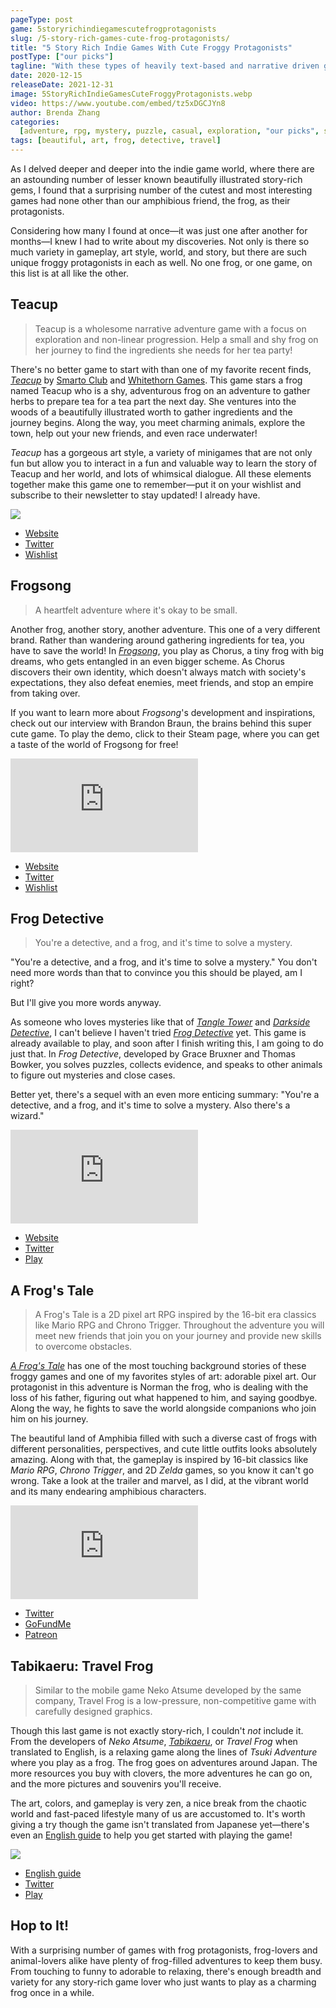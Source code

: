 ```yaml
---
pageType: post
game: 5storyrichindiegamescutefrogprotagonists
slug: /5-story-rich-games-cute-frog-protagonists/
title: "5 Story Rich Indie Games With Cute Froggy Protagonists"
postType: ["our picks"]
tagline: "With these types of heavily text-based and narrative driven games, it's not easy to get the art direction, narrative, and emotional poignancy just right. However, I think these ones hit the spot—they have unique art, a distinctly non-generic twist on social media usage, and employ the framework of technology to tell their story well."
date: 2020-12-15
releaseDate: 2021-12-31
image: 5StoryRichIndieGamesCuteFroggyProtagonists.webp
video: https://www.youtube.com/embed/tz5xDGCJYn8
author: Brenda Zhang
categories:
  [adventure, rpg, mystery, puzzle, casual, exploration, "our picks", story]
tags: [beautiful, art, frog, detective, travel]
---
```


As I delved deeper and deeper into the indie game world, where there are an astounding number of lesser known beautifully illustrated story-rich gems, I found that a surprising number of the cutest and most interesting games had none other than our amphibious friend, the frog, as their protagonists.

Considering how many I found at once—it was just one after another for months—I knew I had to write about my discoveries. Not only is there so much variety in gameplay, art style, world, and story, but there are such unique froggy protagonists in each as well. No one frog, or one game, on this list is at all like the other.

## Teacup

> Teacup is a wholesome narrative adventure game with a focus on exploration and non-linear progression. Help a small and shy frog on her journey to find the ingredients she needs for her tea party!

There's no better game to start with than one of my favorite recent finds, [_Teacup_](https://store.steampowered.com/app/1444300/teacup/) by [Smarto Club](https://smarto.club/) and [Whitethorn Games](https://whitethorndigital.com/). This game stars a frog named Teacup who is a shy, adventurous frog on an adventure to gather herbs to prepare tea for a tea part the next day. She ventures into the woods of a beautifully illustrated worth to gather ingredients and the journey begins. Along the way, you meet charming animals, explore the town, help out your new friends, and even race underwater!

_Teacup_ has a gorgeous art style, a variety of minigames that are not only fun but allow you to interact in a fun and valuable way to learn the story of Teacup and her world, and lots of whimsical dialogue. All these elements together make this game one to remember—put it on your wishlist and subscribe to their newsletter to stay updated! I already have.

![][image0]

- [Website](https://smarto.club/)
- [Twitter](https://twitter.com/smarto_club)
- [Wishlist](https://store.steampowered.com/app/1444300/Teacup/)

## Frogsong

> A heartfelt adventure where it's okay to be small.

Another frog, another story, another adventure. This one of a very different brand. Rather than wandering around gathering ingredients for tea, you have to save the world! In [_Frogsong_](https://frogsonggame.com/), you play as Chorus, a tiny frog with big dreams, who gets entangled in an even bigger scheme. As Chorus discovers their own identity, which doesn't always match with society's expectations, they also defeat enemies, meet friends, and stop an empire from taking over.

If you want to learn more about _Frogsong_'s development and inspirations, check out our interview with Brandon Braun, the brains behind this super cute game. To play the demo, click to their Steam page, where you can get a taste of the world of Frogsong for free!

<iframe loading="lazy" src="https://www.youtube.com/embed/wCK52MhzmIU?modestbranding=1" frameborder="0" allow="accelerometer; encrypted-media; gyroscope; picture-in-picture" allowfullscreen></iframe>

- [Website](https://frogsonggame.com/)
- [Twitter](https://twitter.com/frogsonggame)
- [Wishlist](https://store.steampowered.com/app/1281860/Frogsong/)

## Frog Detective

> You're a detective, and a frog, and it's time to solve a mystery.

"You're a detective, and a frog, and it's time to solve a mystery." You don't need more words than that to convince you this should be played, am I right?

But I'll give you more words anyway.

As someone who loves mysteries like that of [_Tangle Tower_](https://colludia.com/tangled-lives-tangle-tower/) and [_Darkside Detective_](https://colludia.com/spooky-silly-darkside-detective/), I can't believe I haven't tried [_Frog Detective_](https://frogdetective.net/) yet. This game is already available to play, and soon after I finish writing this, I am going to do just that. In _Frog Detective_, developed by Grace Bruxner and Thomas Bowker, you solves puzzles, collects evidence, and speaks to other animals to figure out mysteries and close cases.

Better yet, there's a sequel with an even more enticing summary: "You're a detective, and a frog, and it's time to solve a mystery. Also there's a wizard."

<iframe loading="lazy" src="https://www.youtube.com/embed/V1SIWj4QO5A?modestbranding=1" frameborder="0" allow="accelerometer; encrypted-media; gyroscope; picture-in-picture" allowfullscreen></iframe>

- [Website](https://frogdetective.net/)
- [Twitter](https://twitter.com/frogdetective)
- [Play](https://store.steampowered.com/app/963000/The_Haunted_Island_a_Frog_Detective_Game/)

## A Frog's Tale

> A Frog's Tale is a 2D pixel art RPG inspired by the 16-bit era classics like Mario RPG and Chrono Trigger. Throughout the adventure you will meet new friends that join you on your journey and provide new skills to overcome obstacles.

[_A Frog's Tale_](https://twitter.com/NRMNmusic) has one of the most touching background stories of these froggy games and one of my favorites styles of art: adorable pixel art. Our protagonist in this adventure is Norman the frog, who is dealing with the loss of his father, figuring out what happened to him, and saying goodbye. Along the way, he fights to save the world alongside companions who join him on his journey.

The beautiful land of Amphibia filled with such a diverse cast of frogs with different personalities, perspectives, and cute little outfits looks absolutely amazing. Along with that, the gameplay is inspired by 16-bit classics like _Mario RPG_, _Chrono Trigger_, and 2D _Zelda_ games, so you know it can't go wrong. Take a look at the trailer and marvel, as I did, at the vibrant world and its many endearing amphibious characters.

<iframe loading="lazy" src="https://www.youtube.com/embed/tz5xDGCJYn8?modestbranding=1" frameborder="0" allow="accelerometer; encrypted-media; gyroscope; picture-in-picture" allowfullscreen></iframe>

- [Twitter](https://twitter.com/NRMNmusic)
- [GoFundMe](https://www.gofundme.com/f/7u2df-a-frog039s-tale-prefunding)
- [Patreon](https://www.patreon.com/afrogstale)

## Tabikaeru: Travel Frog

> Similar to the mobile game Neko Atsume developed by the same company, Travel Frog is a low-pressure, non-competitive game with carefully designed graphics.

Though this last game is not exactly story-rich, I couldn't _not_ include it. From the developers of _Neko Atsume_, [_Tabikaeru_](https://apps.apple.com/us/app/旅かえる/id1255032913), or _Travel Frog_ when translated to English, is a relaxing game along the lines of _Tsuki Adventure_ where you play as a frog. The frog goes on adventures around Japan. The more resources you buy with clovers, the more adventures he can go on, and the more pictures and souvenirs you'll receive.

The art, colors, and gameplay is very zen, a nice break from the chaotic world and fast-paced lifestyle many of us are accustomed to. It's worth giving a try though the game isn't translated from Japanese yet—there's even an [English guide](https://damianvila.com/tabikaeru/) to help you get started with playing the game!

![][image1]

- [English guide](https://damianvila.com/tabikaeru/)
- [Twitter](https://twitter.com/tabi_kaeru)
- [Play](https://apps.apple.com/us/app/%E6%97%85%E3%81%8B%E3%81%88%E3%82%8B/id1255032913)

## Hop to It!

With a surprising number of games with frog protagonists, frog-lovers and animal-lovers alike have plenty of frog-filled adventures to keep them busy. From touching to funny to adorable to relaxing, there's enough breadth and variety for any story-rich game lover who just wants to play as a charming frog once in a while.

[image0]: ../../../images/post/5storyrichindiegamescutefroggyprotagonists/5StoryRichIndieGamesCuteFroggyProtagonists0.webp
[image1]: ../../../images/post/5storyrichindiegamescutefroggyprotagonists/5StoryRichIndieGamesCuteFroggyProtagonists1.webp
